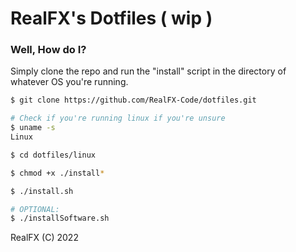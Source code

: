 # RealFX's Dotfiles ( wip )

### Well, How do I?

Simply clone the repo and run the "install" script in the directory of whatever OS you're running.

```bash
$ git clone https://github.com/RealFX-Code/dotfiles.git

# Check if you're running linux if you're unsure
$ uname -s
Linux

$ cd dotfiles/linux

$ chmod +x ./install*

$ ./install.sh

# OPTIONAL:
$ ./installSoftware.sh
```

RealFX (C) 2022

